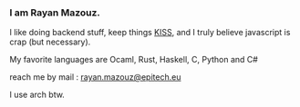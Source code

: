 ### I am Rayan Mazouz.

I like doing backend stuff, keep things [KISS](https://en.wikipedia.org/wiki/KISS_principle), and I truly believe javascript is crap (but necessary).

My favorite languages are Ocaml, Rust, Haskell, C, Python and C#

reach me by mail : rayan.mazouz@epitech.eu

I use arch btw.
